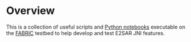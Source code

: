 # Overview

This is a collection of useful scripts and [Python notebooks](notebooks/) executable on the [FABRIC](https://portal.fabric-testbed.net) testbed to help develop and test E2SAR JNI features.